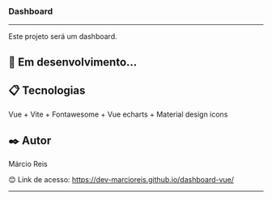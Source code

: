 ### Dashboard

---

Este projeto será um dashboard.

## 🚀 Em desenvolvimento...

## 📋 Tecnologias
Vue + Vite + Fontawesome + Vue echarts + Material design icons

## ✒️ Autor
Márcio Reis

😊 Link de acesso: https://dev-marcioreis.github.io/dashboard-vue/

---


